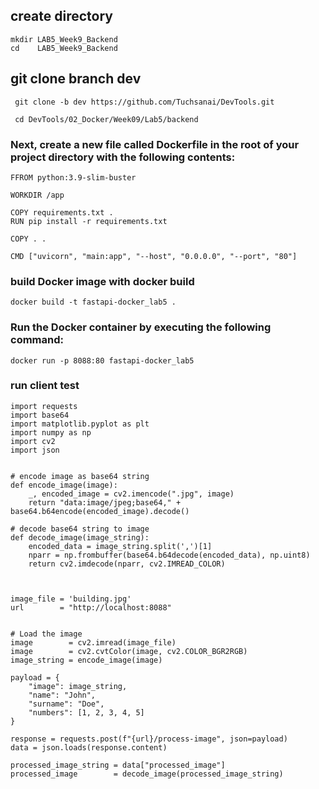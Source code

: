 ## create directory

   
    mkdir LAB5_Week9_Backend
    cd    LAB5_Week9_Backend
    

## git clone branch dev
    
    
   ```
    git clone -b dev https://github.com/Tuchsanai/DevTools.git
   ```
   
   ```   
    cd DevTools/02_Docker/Week09/Lab5/backend
   ```



### Next, create a new file called Dockerfile in the root of your project directory with the following contents:
```
FFROM python:3.9-slim-buster

WORKDIR /app

COPY requirements.txt .
RUN pip install -r requirements.txt

COPY . .

CMD ["uvicorn", "main:app", "--host", "0.0.0.0", "--port", "80"]
```

### build Docker image with docker build 
```
docker build -t fastapi-docker_lab5 .
```

### Run the Docker container by executing the following command:
```
docker run -p 8088:80 fastapi-docker_lab5 
```
### run client test

```
import requests
import base64
import matplotlib.pyplot as plt
import numpy as np
import cv2
import json


# encode image as base64 string
def encode_image(image):
    _, encoded_image = cv2.imencode(".jpg", image)
    return "data:image/jpeg;base64," + base64.b64encode(encoded_image).decode()

# decode base64 string to image
def decode_image(image_string):
    encoded_data = image_string.split(',')[1]
    nparr = np.frombuffer(base64.b64decode(encoded_data), np.uint8)
    return cv2.imdecode(nparr, cv2.IMREAD_COLOR)



image_file = 'building.jpg'
url        = "http://localhost:8088"


# Load the image
image        = cv2.imread(image_file)
image        = cv2.cvtColor(image, cv2.COLOR_BGR2RGB)
image_string = encode_image(image)

payload = {
    "image": image_string,
    "name": "John",
    "surname": "Doe",
    "numbers": [1, 2, 3, 4, 5]
}

response = requests.post(f"{url}/process-image", json=payload)
data = json.loads(response.content)

processed_image_string = data["processed_image"]
processed_image        = decode_image(processed_image_string)




```